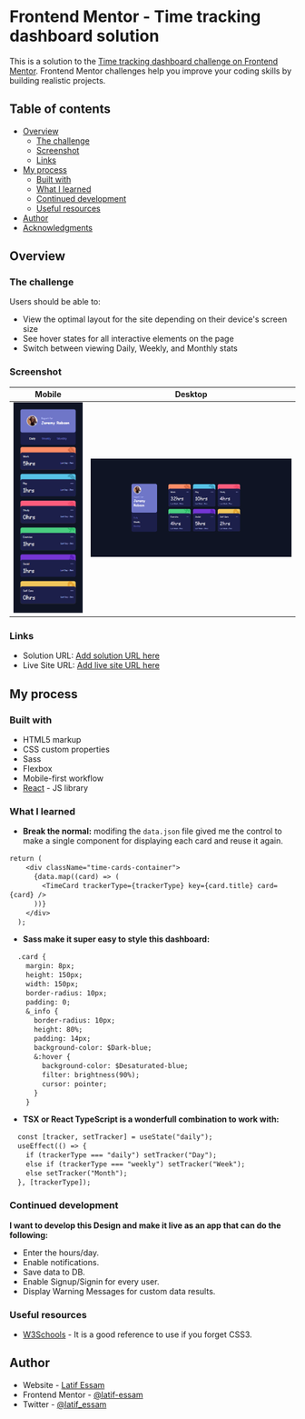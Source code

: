 # Frontend Mentor - Time tracking dashboard solution

This is a solution to the [Time tracking dashboard challenge on Frontend Mentor](https://www.frontendmentor.io/challenges/time-tracking-dashboard-UIQ7167Jw). Frontend Mentor challenges help you improve your coding skills by building realistic projects.

## Table of contents

- [Overview](#overview)
  - [The challenge](#the-challenge)
  - [Screenshot](#screenshot)
  - [Links](#links)
- [My process](#my-process)
  - [Built with](#built-with)
  - [What I learned](#what-i-learned)
  - [Continued development](#continued-development)
  - [Useful resources](#useful-resources)
- [Author](#author)
- [Acknowledgments](#acknowledgments)

## Overview

### The challenge

Users should be able to:

- View the optimal layout for the site depending on their device's screen size
- See hover states for all interactive elements on the page
- Switch between viewing Daily, Weekly, and Monthly stats

### Screenshot

| Mobile                                         | Desktop                                          |
| ---------------------------------------------- | ------------------------------------------------ |
| ![Mobile](./src/assets/screenshots/mobile.png) | ![Desktop](./src/assets/screenshots/desktop.png) |

### Links

- Solution URL: [Add solution URL here](https://your-solution-url.com)
- Live Site URL: [Add live site URL here](https://your-live-site-url.com)

## My process

### Built with

- HTML5 markup
- CSS custom properties
- Sass
- Flexbox
- Mobile-first workflow
- [React](https://reactjs.org/) - JS library

### What I learned

- **Break the normal:**
  modifing the `data.json` file gived me the control to make a single component for displaying each card and reuse it again.

```
return (
    <div className="time-cards-container">
      {data.map((card) => (
        <TimeCard trackerType={trackerType} key={card.title} card={card} />
      ))}
    </div>
  );

```

- **Sass make it super easy to style this dashboard:**

```
  .card {
    margin: 8px;
    height: 150px;
    width: 150px;
    border-radius: 10px;
    padding: 0;
    &_info {
      border-radius: 10px;
      height: 80%;
      padding: 14px;
      background-color: $Dark-blue;
      &:hover {
        background-color: $Desaturated-blue;
        filter: brightness(90%);
        cursor: pointer;
      }
    }
```

- **TSX or React TypeScript is a wonderfull combination to work with:**

```
  const [tracker, setTracker] = useState("daily");
  useEffect(() => {
    if (trackerType === "daily") setTracker("Day");
    else if (trackerType === "weekly") setTracker("Week");
    else setTracker("Month");
  }, [trackerType]);

```

### Continued development

**I want to develop this Design and make it live as an app that can do the following:**

- Enter the hours/day.
- Enable notifications.
- Save data to DB.
- Enable Signup/Signin for every user.
- Display Warning Messages for custom data results.

### Useful resources

- [W3Schools](https://www.w3schools.com/css/default.asp) - It is a good reference to use if you forget CSS3.

## Author

- Website - [Latif Essam](https://www.your-site.com)
- Frontend Mentor - [@latif-essam](https://www.frontendmentor.io/profile/latif-essam)
- Twitter - [@latif_essam](https://www.twitter.com/latif_essam)
